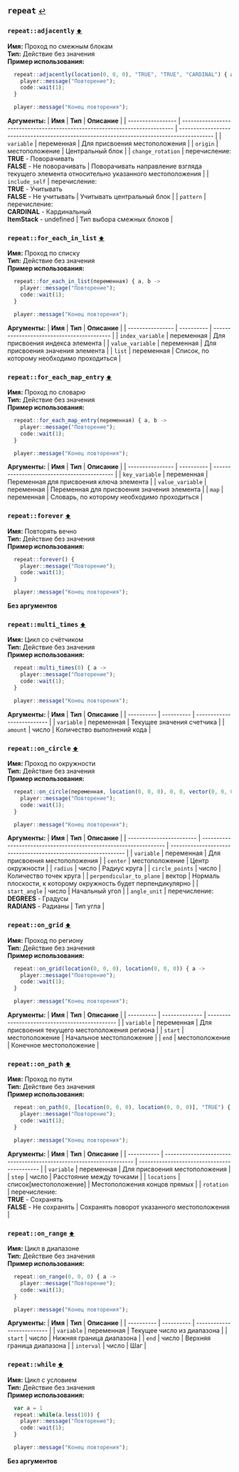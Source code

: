 <h2 id=repeat>
  <code>repeat</code>
  <a href="./actions" style="font-size: 14px; margin-left:">↩️</a>
</h2>

<h3 id=repeat_adjacently>
  <code>repeat::adjacently</code>
  <a href="#" style="font-size: 12px; margin-left:">⬆️</a>
</h3>

**Имя:** Проход по смежным блокам\
**Тип:** Действие без значения\
**Пример использования:**
```ts
  repeat::adjacently(location(0, 0, 0), "TRUE", "TRUE", "CARDINAL") { a ->
    player::message("Повторение");
    code::wait(1);
  }

  player::message("Конец повторения");
  ```

**Аргументы:**
| **Имя**           | **Тип**                                                                     | **Описание**                                                                               |
| ----------------- | --------------------------------------------------------------------------- | ------------------------------------------------------------------------------------------ |
| `variable`        | переменная                                                                  | Для присвоения местоположения                                                              |
| `origin`          | местоположение                                                              | Центральный блок                                                                           |
| `change_rotation` | перечисление:<br/>**TRUE** - Поворачивать<br/>**FALSE** - Не поворачивать   | Поворачивать направление взгляда текущего элемента относительно указанного местоположения  |
| `include_self`    | перечисление:<br/>**TRUE** - Учитывать<br/>**FALSE** - Не учитывать         | Учитывать центральный блок                                                                 |
| `pattern`         | перечисление:<br/>**CARDINAL** - Кардинальный<br/>**ItemStack** - undefined | Тип выбора смежных блоков                                                                  |
<h3 id=repeat_for_each_in_list>
  <code>repeat::for_each_in_list</code>
  <a href="#" style="font-size: 12px; margin-left:">⬆️</a>
</h3>

**Имя:** Проход по списку\
**Тип:** Действие без значения\
**Пример использования:**
```ts
  repeat::for_each_in_list(переменная) { a, b ->
    player::message("Повторение");
    code::wait(1);
  }

  player::message("Конец повторения");
  ```

**Аргументы:**
| **Имя**          | **Тип**    | **Описание**                               |
| ---------------- | ---------- | ------------------------------------------ |
| `index_variable` | переменная | Для присвоения индекса элемента            |
| `value_variable` | переменная | Для присвоения значения элемента           |
| `list`           | переменная | Список, по которому необходимо проходиться |
<h3 id=repeat_for_each_map_entry>
  <code>repeat::for_each_map_entry</code>
  <a href="#" style="font-size: 12px; margin-left:">⬆️</a>
</h3>

**Имя:** Проход по словарю\
**Тип:** Действие без значения\
**Пример использования:**
```ts
  repeat::for_each_map_entry(переменная) { a, b ->
    player::message("Повторение");
    code::wait(1);
  }

  player::message("Конец повторения");
  ```

**Аргументы:**
| **Имя**          | **Тип**    | **Описание**                                |
| ---------------- | ---------- | ------------------------------------------- |
| `key_variable`   | переменная | Переменная для присвоения ключа элемента    |
| `value_variable` | переменная | Переменная для присвоения значения элемента |
| `map`            | переменная | Словарь, по которому необходимо проходиться |
<h3 id=repeat_forever>
  <code>repeat::forever</code>
  <a href="#" style="font-size: 12px; margin-left:">⬆️</a>
</h3>

**Имя:** Повторять вечно\
**Тип:** Действие без значения\
**Пример использования:**
```ts
  repeat::forever() { 
    player::message("Повторение");
    code::wait(1);
  }

  player::message("Конец повторения");
  ```

**Без аргументов**
<h3 id=repeat_multi_times>
  <code>repeat::multi_times</code>
  <a href="#" style="font-size: 12px; margin-left:">⬆️</a>
</h3>

**Имя:** Цикл со счётчиком\
**Тип:** Действие без значения\
**Пример использования:**
```ts
  repeat::multi_times(0) { a ->
    player::message("Повторение");
    code::wait(1);
  }

  player::message("Конец повторения");
  ```

**Аргументы:**
| **Имя**    | **Тип**    | **Описание**               |
| ---------- | ---------- | -------------------------- |
| `variable` | переменная | Текущее значения счетчика  |
| `amount`   | число      | Количество выполнений кода |
<h3 id=repeat_on_circle>
  <code>repeat::on_circle</code>
  <a href="#" style="font-size: 12px; margin-left:">⬆️</a>
</h3>

**Имя:** Проход по окружности\
**Тип:** Действие без значения\
**Пример использования:**
```ts
  repeat::on_circle(переменная, location(0, 0, 0), 0, 0, vector(0, 0, 0), 0, "DEGREES") { 
    player::message("Повторение");
    code::wait(1);
  }

  player::message("Конец повторения");
  ```

**Аргументы:**
| **Имя**                  | **Тип**                                                           | **Описание**                                                   |
| ------------------------ | ----------------------------------------------------------------- | -------------------------------------------------------------- |
| `variable`               | переменная                                                        | Для присвоения местоположения                                  |
| `center`                 | местоположение                                                    | Центр окружности                                               |
| `radius`                 | число                                                             | Радиус круга                                                   |
| `circle_points`          | число                                                             | Количество точек круга                                         |
| `perpendicular_to_plane` | вектор                                                            | Нормаль плоскости, к которому окружность будет перпендикулярно |
| `start_angle`            | число                                                             | Начальный угол                                                 |
| `angle_unit`             | перечисление:<br/>**DEGREES** - Градусы<br/>**RADIANS** - Радианы | Тип угла                                                       |
<h3 id=repeat_on_grid>
  <code>repeat::on_grid</code>
  <a href="#" style="font-size: 12px; margin-left:">⬆️</a>
</h3>

**Имя:** Проход по региону\
**Тип:** Действие без значения\
**Пример использования:**
```ts
  repeat::on_grid(location(0, 0, 0), location(0, 0, 0)) { a ->
    player::message("Повторение");
    code::wait(1);
  }

  player::message("Конец повторения");
  ```

**Аргументы:**
| **Имя**    | **Тип**        | **Описание**                                   |
| ---------- | -------------- | ---------------------------------------------- |
| `variable` | переменная     | Для присвоения текущего местоположения региона |
| `start`    | местоположение | Начальное местоположение                       |
| `end`      | местоположение | Конечное местоположение                        |
<h3 id=repeat_on_path>
  <code>repeat::on_path</code>
  <a href="#" style="font-size: 12px; margin-left:">⬆️</a>
</h3>

**Имя:** Проход по пути\
**Тип:** Действие без значения\
**Пример использования:**
```ts
  repeat::on_path(0, [location(0, 0, 0), location(0, 0, 0)], "TRUE") { a ->
    player::message("Повторение");
    code::wait(1);
  }

  player::message("Конец повторения");
  ```

**Аргументы:**
| **Имя**     | **Тип**                                                             | **Описание**                                |
| ----------- | ------------------------------------------------------------------- | ------------------------------------------- |
| `variable`  | переменная                                                          | Для присвоения местоположения               |
| `step`      | число                                                               | Расстояние между точками                    |
| `locations` | список[местоположение]                                              | Местоположения концов прямых                |
| `rotation`  | перечисление:<br/>**TRUE** - Сохранять<br/>**FALSE** - Не сохранять | Сохранять поворот указанного местоположения |
<h3 id=repeat_on_range>
  <code>repeat::on_range</code>
  <a href="#" style="font-size: 12px; margin-left:">⬆️</a>
</h3>

**Имя:** Цикл в диапазоне\
**Тип:** Действие без значения\
**Пример использования:**
```ts
  repeat::on_range(0, 0, 0) { a ->
    player::message("Повторение");
    code::wait(1);
  }

  player::message("Конец повторения");
  ```

**Аргументы:**
| **Имя**    | **Тип**    | **Описание**               |
| ---------- | ---------- | -------------------------- |
| `variable` | переменная | Текущее число из диапазона |
| `start`    | число      | Нижняя граница диапазона   |
| `end`      | число      | Верхняя граница диапазона  |
| `interval` | число      | Шаг                        |
<h3 id=repeat_while>
  <code>repeat::while</code>
  <a href="#" style="font-size: 12px; margin-left:">⬆️</a>
</h3>

**Имя:** Цикл с условием\
**Тип:** Действие без значения\
**Пример использования:**
```ts
  var a = 1
  repeat::while(a.less(10)) { 
    player::message("Повторение");
    code::wait(1);
  }

  player::message("Конец повторения");
  ```

**Без аргументов**